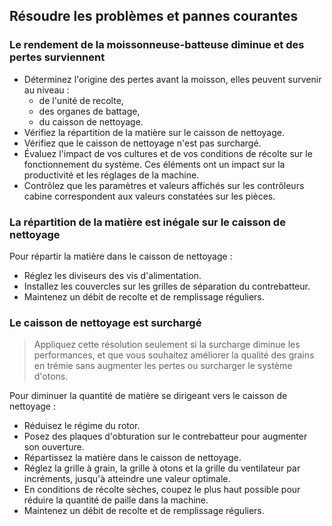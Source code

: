 Résoudre les problèmes et pannes courantes
-------------------
### Le rendement de la moissonneuse-batteuse diminue et des pertes surviennent
- Déterminez l'origine des pertes avant la moisson, elles peuvent survenir au niveau :
   -  de l'unité de recolte,
   -  des organes de battage,
   -  du caisson de nettoyage.
- Vérifiez la répartition de la matière sur le caisson de nettoyage.
- Vérifiez que le caisson de nettoyage n'est pas surchargé.
- Évaluez l'impact de vos cultures et de vos conditions de récolte sur le fonctionnement du système. Ces éléments ont un impact sur la productivité et les réglages de la machine.
- Contrôlez que les paramètres et valeurs affichés sur les contrôleurs cabine correspondent aux valeurs constatées sur les pièces.

### La répartition de la matière est inégale sur le caisson de nettoyage
Pour répartir la matière dans le caisson de nettoyage :
- Réglez les diviseurs des vis d'alimentation.
- Installez les couvercles sur les grilles de séparation du contrebatteur.
- Maintenez un débit de recolte et de remplissage réguliers.

### Le caisson de nettoyage est surchargé
> Appliquez cette résolution seulement si la surcharge diminue les performances, et que vous souhaitez améliorer la qualité des grains en trémie sans augmenter les pertes ou surcharger le système d'otons.

Pour diminuer la quantité de matière se dirigeant vers le caisson de nettoyage :
- Réduisez le régime du rotor.
- Posez des plaques d'obturation sur le contrebatteur pour augmenter son ouverture.
- Répartissez la matière dans le caisson de nettoyage.
- Réglez la grille à grain, la grille à otons et la grille du ventilateur par incréments, jusqu'à atteindre une valeur optimale.
- En conditions de récolte sèches, coupez le plus haut possible pour réduire la quantité de paille dans la machine.
- Maintenez un débit de recolte et de remplissage réguliers.


